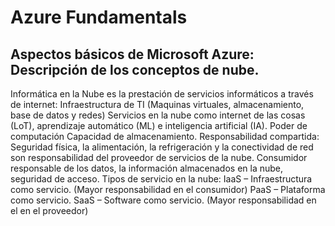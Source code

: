 # Azure Fundamentals
## Aspectos básicos de Microsoft Azure: Descripción de los conceptos de nube.

Informática en la Nube es la prestación de servicios informáticos a través de internet:
	Infraestructura de TI (Maquinas virtuales, almacenamiento, base de datos y redes)
	Servicios en la nube como internet de las cosas (LoT), aprendizaje automático (ML) e inteligencia artificial (IA).
	Poder de computación
	Capacidad de almacenamiento.
Responsabilidad compartida:
	Seguridad física, la alimentación, la refrigeración y la conectividad de red son responsabilidad del proveedor de servicios de la nube.
	Consumidor responsable de los datos, la información almacenados en la nube, seguridad de acceso.
Tipos de servicio en la nube:
IaaS – Infraestructura como servicio. (Mayor responsabilidad en el consumidor)
PaaS – Plataforma como servicio.
SaaS – Software como servicio. (Mayor responsabilidad en el en el proveedor)
 